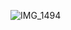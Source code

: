 ![IMG_1494](https://user-images.githubusercontent.com/112189528/225630115-4b5aabb1-7497-4784-93ad-71edaae77462.jpg)

